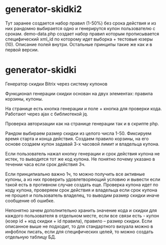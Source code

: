 # generator-skidki2

Тут заранее создается набор правил (1-50%) без срока действия и из них рандомно выбирается одно и генерирутся купон пользователю с срокам. 
demo-data.php создает набор правил которым прописывается специфический xml_id по которому идет выборка + тестовые юзеры (10). Описание полей внутри.
Остальные принципы такие же как и в первой версии.

# generator-skidki
Генератор скидки Bitrix через систему купонов

Функционал генерации скидки основан на двух элементах: правила корзины, купоны.

На странице есть кнопка генерации и поле + кнопка для проверки кода. Работают через ajax с библиотекой jq. 

Проверка авторизации как на странице генерации так и в скрипте php.

Рандом выбираем размер скидки из целого числа 1-50. Фиксируем время старта и конца действия. Создаем правило корзины, на его основе создаем купон задавай 3-х часовой лимит и владельца купона. 

Если пользователь нажал кнопку генерации и срок действия купона не истек, то выводится тот же код купона. Не понятно почему указано в течении часа если срок действия 3ч. 

Если принципиально важно 1ч, то можно получить все активные купоны, а из них проверить удовлетворяющий условию и вывести если такой есть в противном случае создать еще.
Проверка купона идет по коду купона, проверяем срок действия и владельца если срок купона не прошел и пользователь владелец, то выводим размер скидки иначе сообщение об ошибке.

Непонятно зачем дополнительно хранить значение кода и скидки для каждого пользователя в отдельном месте, если все связи есть - купон (юзер id + код скидки + id правила), правило – размер скидки. Если описанное выше не подходит, то для стандартного визуала можно в инфоблок писать, если для специфических целей, то можно создать отдельную таблицу БД.
